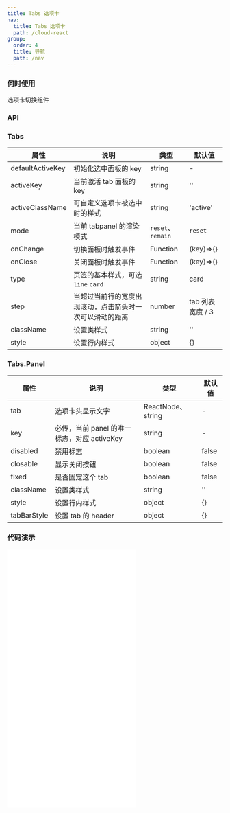 ```yaml
---
title: Tabs 选项卡
nav:
  title: Tabs 选项卡
  path: /cloud-react
group:
  order: 4
  title: 导航
  path: /nav
---
```


### 何时使用

选项卡切换组件

### API

### Tabs

| 属性             | 说明                                                     | 类型              | 默认值           |
| ---------------- | -------------------------------------------------------- | ----------------- | ---------------- |
| defaultActiveKey | 初始化选中面板的 key                                     | string            | -                |
| activeKey        | 当前激活 tab 面板的 key                                  | string            | ''               |
| activeClassName  | 可自定义选项卡被选中时的样式                             | string            | 'active'         |
| mode             | 当前 tabpanel 的渲染模式                                 | `reset`、`remain` | `reset`          |
| onChange         | 切换面板时触发事件                                       | Function          | (key)=>{}        |
| onClose          | 关闭面板时触发事件                                       | Function          | (key)=>{}        |
| type             | 页签的基本样式，可选 `line` `card`                       | string            | card             |
| step             | 当超过当前行的宽度出现滚动，点击箭头时一次可以滑动的距离 | number            | tab 列表宽度 / 3 |
| className        | 设置类样式                                               | string            | ''               |
| style            | 设置行内样式                                             | object            | {}               |

### Tabs.Panel

| 属性        | 说明                                        | 类型              | 默认值 |
| ----------- | ------------------------------------------- | ----------------- | ------ |
| tab         | 选项卡头显示文字                            | ReactNode、string | -      |
| key         | 必传，当前 panel 的唯一标志，对应 activeKey | string            | -      |
| disabled    | 禁用标志                                    | boolean           | false  |
| closable    | 显示关闭按钮                                | boolean           | false  |
| fixed       | 是否固定这个 tab                            | boolean           | false  |
| className   | 设置类样式                                  | string            | ''     |
| style       | 设置行内样式                                | object            | {}     |
| tabBarStyle | 设置 tab 的 header                          | object            | {}     |

 ### 代码演示 

<embed src="@components/tabs/demos/basic-tabs.md" /> 

<embed src="@components/tabs/demos/dynamic.md" /> 

<embed src="@components/tabs/demos/fixed.md" /> 

<embed src="@components/tabs/demos/line.md" /> 
